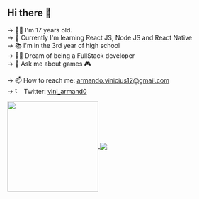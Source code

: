 ## Hi there 👋

→ 👶🏻 I'm 17 years old. <br>
→ 🧠 Currently I'm learning React JS, Node JS and React Native <br>
→ 📚 I'm in the 3rd year of high school <br>
→ 👨‍🎓 Dream of being a FullStack developer <br>
→ 💬 Ask me about games 🎮 <br>

→ 📫 How to reach me: armando.vinicius12@gmail.com <br>
→ <img src="https://cdn2.iconfinder.com/data/icons/metro-uinvert-dock/256/Twitter_NEW.png" alt="twitter logo" width="16px"></img> Twitter: [vini_armand0](https://twitter.com/vini_armand0)

<div>
  <a href="https://github.com/ArmandoVinicius/ArmandoVinicius">
    <img align="center" height="205px" src="https://github-readme-stats.vercel.app/api?username=ArmandoVinicius&count_private=true&show_icons=true&hide_rank=true&custom_title=Status do meu GitHub&theme=dark" /><!--GitHub stats Card-->
  </a>
  <a href="https://github.com/ArmandoVinicius/ArmandoVinicius">
    <img align="center" src="https://github-readme-stats.vercel.app/api/top-langs/?username=ArmandoVinicius&langs_count=3&custom_title=Linguagens mais usadas&theme=dark" /><!--Language Card-->
  </a>
</div>

<!--
**ArmandoVinicius/ArmandoVinicius** is a ✨ _special_ ✨ repository because its `README.md` (this file) appears on your GitHub profile.

Here are some ideas to get you started:

- 🔭 I’m currently working on ...
- 👯 I’m looking to collaborate on ...
- 🤔 I’m looking for help with ...
- 😄 Pronouns: ...

-->
